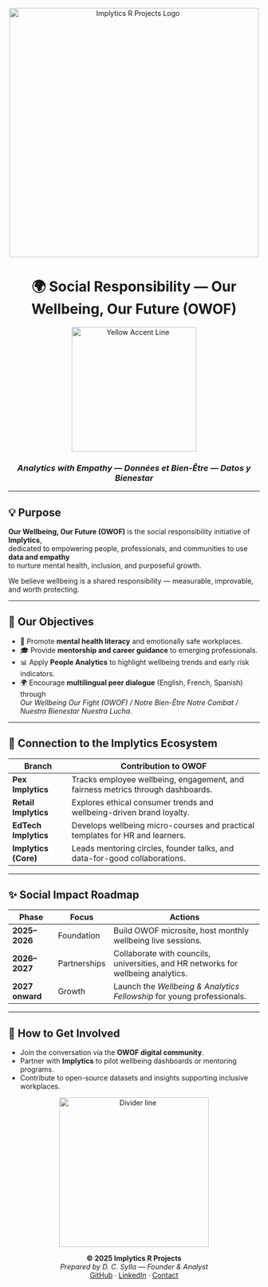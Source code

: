 <p align="center">
  <img src="./implytics_logo.png" alt="Implytics R Projects Logo" width="500">
</p>

<h1 align="center">🌍 Social Responsibility — Our Wellbeing, Our Future (OWOF)</h1>

<p align="center">
  <img src="https://dummyimage.com/400x3/fedc00/fedc00.png" alt="Yellow Accent Line" width="250">
</p>

<h3 align="center"><em>Analytics with Empathy — Données et Bien-Être — Datos y Bienestar</em></h3>

---

## 💡 Purpose

**Our Wellbeing, Our Future (OWOF)** is the social responsibility initiative of **Implytics**,  
dedicated to empowering people, professionals, and communities to use **data and empathy**  
to nurture mental health, inclusion, and purposeful growth.

We believe wellbeing is a shared responsibility — measurable, improvable, and worth protecting.

---

## 💬 Our Objectives

- 🧠 Promote **mental health literacy** and emotionally safe workplaces.  
- 🎓 Provide **mentorship and career guidance** to emerging professionals.  
- 📊 Apply **People Analytics** to highlight wellbeing trends and early risk indicators.  
- 🌍 Encourage **multilingual peer dialogue** (English, French, Spanish) through  
  *Our Wellbeing Our Fight (OWOF) / Notre Bien-Être Notre Combat / Nuestro Bienestar Nuestra Lucha*.

---

## 🔗 Connection to the Implytics Ecosystem

| Branch | Contribution to OWOF |
|--------|----------------------|
| **Pex Implytics** | Tracks employee wellbeing, engagement, and fairness metrics through dashboards. |
| **Retail Implytics** | Explores ethical consumer trends and wellbeing-driven brand loyalty. |
| **EdTech Implytics** | Develops wellbeing micro-courses and practical templates for HR and learners. |
| **Implytics (Core)** | Leads mentoring circles, founder talks, and data-for-good collaborations. |

---

## ✨ Social Impact Roadmap

| Phase | Focus | Actions |
|-------|--------|----------|
| **2025–2026** | Foundation | Build OWOF microsite, host monthly wellbeing live sessions. |
| **2026–2027** | Partnerships | Collaborate with councils, universities, and HR networks for wellbeing analytics. |
| **2027 onward** | Growth | Launch the *Wellbeing & Analytics Fellowship* for young professionals. |

---

## 🧩 How to Get Involved

- Join the conversation via the **OWOF digital community**.  
- Partner with **Implytics** to pilot wellbeing dashboards or mentoring programs.  
- Contribute to open-source datasets and insights supporting inclusive workplaces.

<p align="center">
  <img src="https://dummyimage.com/400x2/fedc00/fedc00.png" alt="Divider line" width="300">
</p>

<p align="center">
  <strong>© 2025 Implytics R Projects</strong><br>
  <em>Prepared by D. C. Sylla — Founder & Analyst</em><br>
  <a href="https://github.com/Implyticsrprojects25">GitHub</a> · 
  <a href="https://www.linkedin.com/in/djeneba-coulibaly-sylla">LinkedIn</a> · 
  <a href="mailto:implyticsrprojects25@users.noreply.github.com">Contact</a>
</p>
